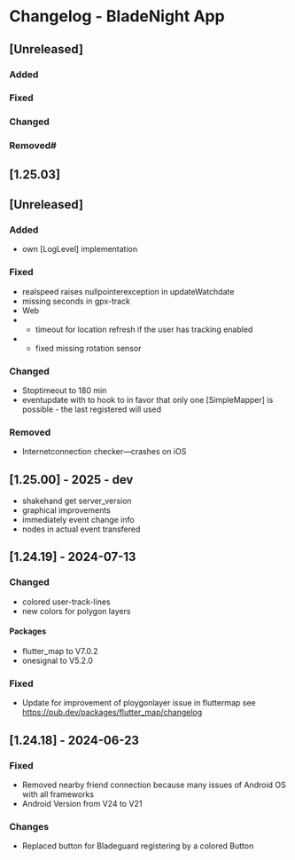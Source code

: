 # Changelog - BladeNight App

## [Unreleased]

### Added

### Fixed

### Changed

### Removed#

## [1.25.03]

## [Unreleased]

### Added

- own [LogLevel] implementation

### Fixed

- realspeed raises nullpointerexception in updateWatchdate
- missing seconds in gpx-track
- Web
-
    - timeout for location refresh if the user has tracking enabled
-
    - fixed missing rotation sensor

### Changed

- Stoptimeout to 180 min
- eventupdate with to hook to in favor that only one [SimpleMapper<DateTime>] is possible - the last registered will
  used

### Removed

- Internetconnection checker—crashes on iOS

## [1.25.00] - 2025 - dev

- shakehand get server_version
- graphical improvements
- immediately event change info
- nodes in actual event transfered

## [1.24.19] - 2024-07-13

### Changed

- colored user-track-lines
- new colors for polygon layers

#### Packages

- flutter_map to V7.0.2
- onesignal to V5.2.0

### Fixed

- Update for improvement of ploygonlayer issue in fluttermap
  see https://pub.dev/packages/flutter_map/changelog

## [1.24.18] - 2024-06-23

### Fixed

- Removed nearby friend connection because many issues of Android OS with all frameworks
- Android Version from V24 to V21

### Changes

- Replaced button for Bladeguard registering by a colored Button